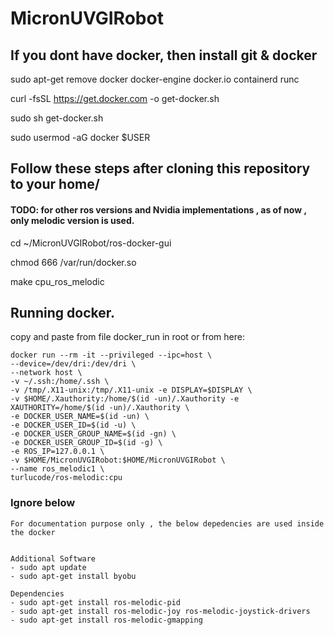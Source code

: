 # MicronUVGIRobot
## If you dont have docker, then install git & docker 
sudo apt-get remove docker docker-engine docker.io containerd runc  

curl -fsSL https://get.docker.com -o get-docker.sh

sudo sh get-docker.sh

sudo usermod -aG docker $USER

## Follow these steps after cloning this repository to your home/ 
#### TODO: for other ros versions and Nvidia implementations , as of now , only melodic version is used. 
cd ~/MicronUVGIRobot/ros-docker-gui 

chmod 666 /var/run/docker.so

make cpu_ros_melodic


## Running docker. 
copy and paste from file docker_run in root or from here: 
```
docker run --rm -it --privileged --ipc=host \
--device=/dev/dri:/dev/dri \
--network host \
-v ~/.ssh:/home/.ssh \
-v /tmp/.X11-unix:/tmp/.X11-unix -e DISPLAY=$DISPLAY \
-v $HOME/.Xauthority:/home/$(id -un)/.Xauthority -e XAUTHORITY=/home/$(id -un)/.Xauthority \
-e DOCKER_USER_NAME=$(id -un) \
-e DOCKER_USER_ID=$(id -u) \
-e DOCKER_USER_GROUP_NAME=$(id -gn) \
-e DOCKER_USER_GROUP_ID=$(id -g) \
-e ROS_IP=127.0.0.1 \
-v $HOME/MicronUVGIRobot:$HOME/MicronUVGIRobot \
--name ros_melodic1 \
turlucode/ros-melodic:cpu

```






### Ignore below
```
For documentation purpose only , the below depedencies are used inside the docker
 

Additional Software 
- sudo apt update
- sudo apt-get install byobu

Dependencies 
- sudo apt-get install ros-melodic-pid
- sudo apt-get install ros-melodic-joy ros-melodic-joystick-drivers
- sudo apt-get install ros-melodic-gmapping

```
